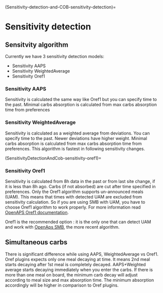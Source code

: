 (Sensitivity-detection-and-COB-sensitivity-detection)=
# Sensitivity detection

## Sensitvity algorithm
Currently we have 3 sensitivity detection models:

* Sensitivity AAPS
* Sensitivity WeightedAverage
* Sensitivity Oref1

### Sensitivity AAPS
Sensitivity is calculated the same way like Oref1 but you can specify time to the past. Minimal carbs absorption is calculated from max carbs absorption time from preferences

### Sensitivity WeightedAverage
Sensitivity is calculated as a weighted average from deviations. You can specify time to the past. Newer deviations have higher weight. Minimal carbs absorption is calculated from max carbs absorption time from preferences. This algorithm is fastest in following sensitivity changes.

(SensitivityDetectionAndCob-sensitivity-oref1)=
### Sensitivity Oref1
Sensitivity is calculated from 8h data in the past or from last site change, if it is less than 8h ago. Carbs (if not absorbed) are cut after time specified in preferences. Only the Oref1 algorithm supports un-announced meals (UAM). This means that times with detected UAM are excluded from sensitivity calculation. So if you are using SMB with UAM, you have to choose Oref1 algorithm to work properly. For more information read [OpenAPS Oref1 documentation](https://openaps.readthedocs.io/en/latest/docs/Customize-Iterate/oref1.html).

Oref1 is the recommended option : it is the only one that can detect UAM and work with [OpenAps SMB](#Open-APS-features-super-micro-bolus-smb), the more recent algorithm.

## Simultaneous carbs
There is significant difference while using AAPS, WeightedAverage vs Oref1.
Oref plugins expects only one meal decaying at time. It means 2nd meal starts decaying after 1st meal is completely decayed. 
AAPS+Weighted average starts decaying immediately when you enter the carbs. If there is more than one meal on board, the minimum carb decay will adjust according to meal size and max absorption time. The minimum absorption accordingly will be higher in comparison to Oref plugins.
